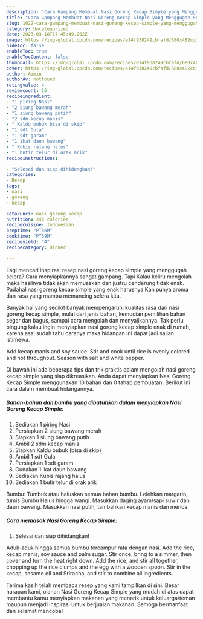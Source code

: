 ```yaml
---
description: "Cara Gampang Membuat Nasi Goreng Kecap Simple yang Menggugah Selera, Buat Buka Puasa Lezat Sekali"
title: "Cara Gampang Membuat Nasi Goreng Kecap Simple yang Menggugah Selera, Buat Buka Puasa Lezat Sekali"
slug: 1022-cara-gampang-membuat-nasi-goreng-kecap-simple-yang-menggugah-selera-buat-buka-puasa-lezat-sekali
category: Uncategorized
date: 2023-03-18T17:45:49.202Z
image: https://img-global.cpcdn.com/recipes/e14f938249cbfafd/680x482cq70/nasi-goreng-kecap-simple-foto-resep-utama.jpg
hideToc: false
enableToc: true
enableTocContent: false
thumbnail: https://img-global.cpcdn.com/recipes/e14f938249cbfafd/680x482cq70/nasi-goreng-kecap-simple-foto-resep-utama.jpg
cover: https://img-global.cpcdn.com/recipes/e14f938249cbfafd/680x482cq70/nasi-goreng-kecap-simple-foto-resep-utama.jpg
author: Admin
authorAv: notfound
ratingvalue: 4
reviewcount: 15
recipeingredient:
- "1 piring Nasi"
- "2 siung bawang merah"
- "1 siung bawang putih"
- "2 sdm kecap manis"
- " Kaldu bubuk bisa di skip"
- "1 sdt Gula"
- "1 sdt garam"
- "1 ikat daun bawang"
- " Kubis rajang halus"
- "1 butir telur di orak arik"
recipeinstructions:

- "Selesai dan siap dihidangkan!"
categories:
- Resep
tags:
- nasi
- goreng
- kecap

katakunci: nasi goreng kecap 
nutrition: 243 calories
recipecuisine: Indonesian
preptime: "PT36M"
cooktime: "PT39M"
recipeyield: "4"
recipecategory: Dinner

---
```



Lagi mencari inspirasi resep nasi goreng kecap simple yang menggugah selera? Cara menyiapkannya sangat gampang. Tapi Kalau keliru mengolah maka hasilnya tidak akan memuaskan dan justru cenderung tidak enak. Padahal nasi goreng kecap simple yang enak harusnya Kan punya aroma dan rasa yang mampu memancing selera kita.


Banyak hal yang sedikit banyak mempengaruhi kualitas rasa dari nasi goreng kecap simple, mulai dari jenis bahan, kemudian pemilihan bahan segar dan bagus, sampai cara mengolah dan menyajikannya. Tak perlu bingung kalau ingin menyiapkan nasi goreng kecap simple enak di rumah, karena asal sudah tahu caranya maka hidangan ini dapat jadi sajian istimewa.

Add kecap manis and soy sauce. Stir and cook until rice is evenly colored and hot throughout. Season with salt and white pepper.


Di bawah ini ada beberapa tips dan trik praktis dalam mengolah nasi goreng kecap simple yang siap dikreasikan. Anda dapat menyiapkan Nasi Goreng Kecap Simple menggunakan 10 bahan dan 0 tahap pembuatan. Berikut ini cara dalam membuat hidangannya.

<!--inarticleads1-->

##### Bahan-bahan dan bumbu yang dibutuhkan dalam menyiapkan Nasi Goreng Kecap Simple:

1. Sediakan 1 piring Nasi
1. Persiapkan 2 siung bawang merah
1. Siapkan 1 siung bawang putih
1. Ambil 2 sdm kecap manis
1. Siapkan  Kaldu bubuk (bisa di skip)
1. Ambil 1 sdt Gula
1. Persiapkan 1 sdt garam
1. Gunakan 1 ikat daun bawang
1. Sediakan  Kubis rajang halus
1. Sediakan 1 butir telur di orak arik


Bumbu: Tumbuk atau haluskan semua bahan bumbu. Lelehkan margarin, tumis Bumbu Halus hingga wangi. Masukkan daging ayam/sapi suwir dan daun bawang. Masukkan nasi putih, tambahkan kecap manis dan merica. 

<!--inarticleads2-->

##### Cara memasak Nasi Goreng Kecap Simple:


1. Selesai dan siap dihidangkan!

Aduk-aduk hingga semua bumbu tercampur rata dengan nasi. Add the rice, kecap manis, soy sauce and palm sugar. Stir once, bring to a simmer, then cover and turn the heat right down. Add the rice, and stir all together, chopping up the rice clumps and the egg with a wooden spoon. Stir in the kecap, sesame oil and Sriracha, and stir to combine all ingredients. 

Terima kasih telah membaca resep yang kami tampilkan di sini. Besar harapan kami, olahan Nasi Goreng Kecap Simple yang mudah di atas dapat membantu kamu menyiapkan makanan yang menarik untuk keluarga/teman maupun menjadi inspirasi untuk berjualan makanan. Semoga bermanfaat dan selamat mencoba!

